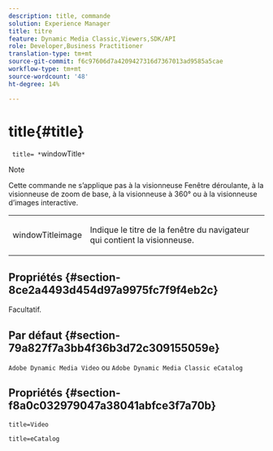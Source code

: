 ```yaml
---
description: title, commande
solution: Experience Manager
title: titre
feature: Dynamic Media Classic,Viewers,SDK/API
role: Developer,Business Practitioner
translation-type: tm+mt
source-git-commit: f6c97606d7a4209427316d7367013ad9585a5cae
workflow-type: tm+mt
source-wordcount: '48'
ht-degree: 14%

---
```



# title{#title}

` title= *`windowTitle`*`

>[!NOTE]
>
>Cette commande ne s’applique pas à la visionneuse Fenêtre déroulante, à la visionneuse de zoom de base, à la visionneuse à 360° ou à la visionneuse d’images interactive.

<table id="table_406072054CBA4A7BAC8E7AD45E361D37"> 
 <tbody> 
  <tr> 
   <td colname="col1"> <p> <span class="codeph"> <span class="varname"> windowTitleimage</span> </span> </p> </td> 
   <td colname="col2"> <p>Indique le titre de la fenêtre du navigateur qui contient la visionneuse. </p> </td> 
  </tr> 
 </tbody> 
</table>

## Propriétés {#section-8ce2a4493d454d97a9975fc7f9f4eb2c}

Facultatif.

## Par défaut {#section-79a827f7a3bb4f36b3d72c309155059e}

`Adobe Dynamic Media Video` ou `Adobe Dynamic Media Classic eCatalog`

## Propriétés {#section-f8a0c032979047a38041abfce3f7a70b}

`title=Video`

`title=eCatalog`
